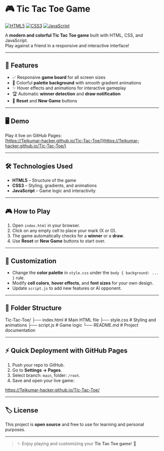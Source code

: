 # 🎮 Tic Tac Toe Game

[![HTML5](https://img.shields.io/badge/HTML5-E34F26?style=for-the-badge&logo=html5&logoColor=white)](https://developer.mozilla.org/en-US/docs/Web/HTML) 
[![CSS3](https://img.shields.io/badge/CSS3-1572B6?style=for-the-badge&logo=css3&logoColor=white)](https://developer.mozilla.org/en-US/docs/Web/CSS) 
[![JavaScript](https://img.shields.io/badge/JavaScript-F7DF1E?style=for-the-badge&logo=javascript&logoColor=black)](https://developer.mozilla.org/en-US/docs/Web/JavaScript)

A **modern and colorful Tic Tac Toe game** built with HTML, CSS, and JavaScript.  
Play against a friend in a responsive and interactive interface!

---

## 🌈 Features

- ✅ Responsive **game board** for all screen sizes  
- 🎨 Colorful **palette background** with smooth gradient animations  
- ✨ Hover effects and animations for interactive gameplay  
- 🏆 Automatic **winner detection** and **draw notification**  
- 🔄 **Reset** and **New Game** buttons  

---

## 🖥️ Demo

Play it live on GitHub Pages:  
[https://Tejkumar-hacker.github.io/Tic-Tac-Toe/](https://Tejkumar-hacker.github.io/Tic-Tac-Toe/)

---

## 🛠️ Technologies Used

- **HTML5** – Structure of the game  
- **CSS3** – Styling, gradients, and animations  
- **JavaScript** – Game logic and interactivity  

---

## 🎮 How to Play

1. Open `index.html` in your browser.  
2. Click on any empty cell to place your mark (X or O).  
3. The game automatically checks for a **winner** or a **draw**.  
4. Use **Reset** or **New Game** buttons to start over.  

---

## 🎨 Customization

- Change the **color palette** in `style.css` under the `body { background: ... }` rule.  
- Modify **cell colors**, **hover effects**, and **font sizes** for your own design.  
- Update `script.js` to add new features or AI opponent.

---

## 📂 Folder Structure

Tic-Tac-Toe/
├── index.html       # Main HTML file
├── style.css        # Styling and animations
├── script.js        # Game logic
└── README.md        # Project documentation

---

## ⚡ Quick Deployment with GitHub Pages

1. Push your repo to GitHub.  
2. Go to **Settings → Pages**.  
3. Select branch: `main`, folder: `/root`.  
4. Save and open your live game:  

https://Tejkumar-hacker.github.io/Tic-Tac-Toe/

---

## 🏷️ License

This project is **open source** and free to use for learning and personal purposes.

---

> ✨ Enjoy playing and customizing your **Tic Tac Toe game**! 🎉

